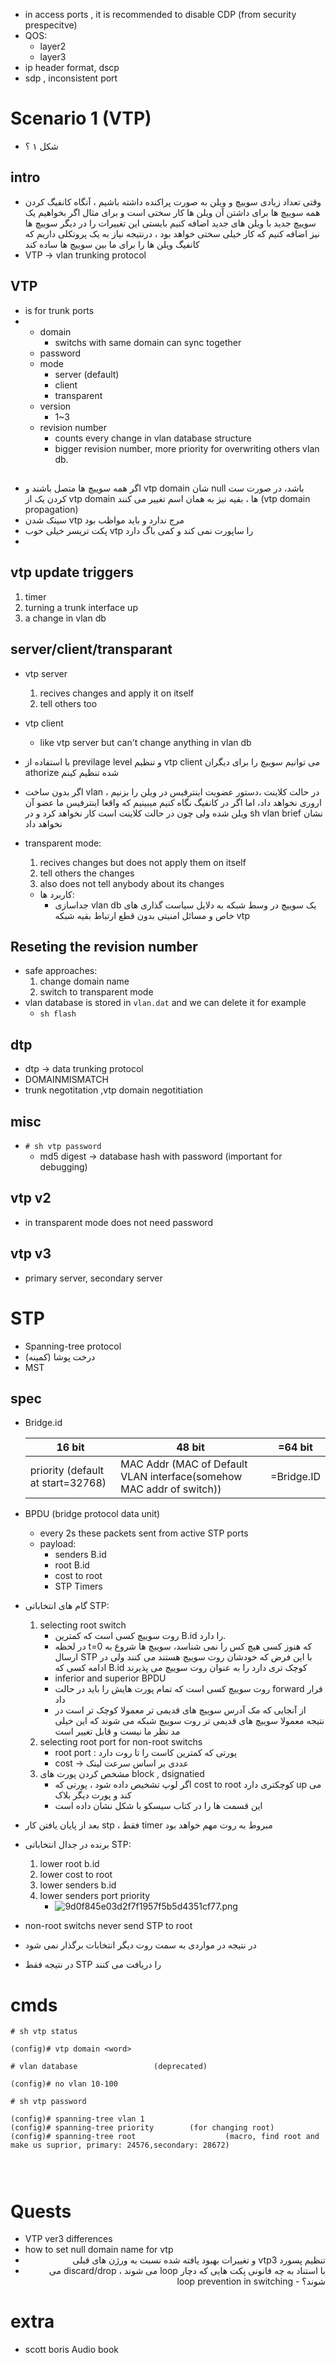 
- in access ports , it is recommended to disable CDP (from security prespecitve)
- QOS:
	- layer2
	- layer3
- ip header format, dscp
- sdp , inconsistent port

# Scenario 1 (VTP)
- شکل ۱ ؟
## intro
- وقتی تعداد زیادی سوییچ و ویلن به صورت پراکنده داشته باشیم ، آنگاه کانفیگ کردن همه سوییچ ها برای داشتن آن ویلن ها کار سختی است و برای مثال اگر بخواهیم یک سوییچ جدید با ویلن های جدید اضافه کنیم بایستی این تغییرات را در دیگر سوییچ ها نیز اضافه کنیم که کار خیلی سختی خواهد بود ، درنتیجه نیاز به یک پروتکلی داریم که  کانفیگ ویلن ها را برای ما بین سوییچ ها ساده کند
- VTP -> vlan trunking protocol

## VTP
- is for trunk ports
- 
	- domain
		- switchs with same domain can sync together
	- password
	- mode
		- server (default)
		- client
		- transparent
	- version
		- 1~3
	- revision number
		- counts every change in vlan database structure
		- bigger revision number, more priority for overwriting others vlan db.

## 
- اگر همه سوییچ ها متصل باشند و vtp domain شان null باشد، در صورت ست کردن یک از vtp  domain ها ، بقیه نیز به همان اسم تغییر می کنند (vtp domain propagation)
- سینک شدن vtp مرج ندارد و باید مواظب بود
- پکت تریسر خیلی خوب vtp را ساپورت نمی کند و کمی باگ دارد 
- 
## vtp update triggers
1. timer
2. turning a trunk interface up
3. a change in vlan db

## server/client/transparant
- vtp server
	1. recives changes and apply it on itself
	2. tell others too
- vtp client
	- like vtp server but can't change anything in vlan db
- با استفاده از previlage level و تنظیم vtp client می توانیم سوییچ را برای دیگران athorize شده تنظیم کینم
- اگر بدون ساخت vlan در حالت کلاینت ،دستور عضویت اینترفیس در ویلن را بزنیم ، اروری نخواهد داد، اما اگر در کانفیگ نگاه کنیم میبینیم که واقعا اینترفیس ما عضو آن ویلن شده ولی چون در حالت کلاینت است کار نخواهد کرد و در sh vlan brief نشان نخواهد داد
- transparent mode:
	1. recives changes but does not apply them on itself
	2. tell others the changes
	3. also does not tell anybody about its changes

	- کاربرد ها:
		- جداسازی vlan db یک سوییچ در وسط شبکه به دلایل سیاست گذاری های خاص و مسائل امنیتی بدون قطع ارتباط بقیه شبکه vtp
## Reseting the revision number
- safe approaches:
	1. change domain name
	2. switch to transparent mode
- vlan database is stored in `vlan.dat` and we can delete it for example
	- `sh flash`

## dtp
- dtp -> data trunking protocol
- DOMAINMISMATCH
- trunk negotitation ,vtp domain negotitiation

## misc
- `# sh vtp password`
	- md5 digest -> database hash with password (important for debugging)

## vtp v2
- in transparent mode does not need password

## vtp v3
- primary server, secondary server

# STP
- Spanning-tree protocol
- درخت پوشا (کمینه)
-  MST

## spec
- Bridge.id

	 |16 bit|48 bit|=64 bit|
	 |------|------|---|
	 |priority (default at start=32768)|MAC Addr (MAC of Default VLAN interface(somehow MAC addr of switch))|=Bridge.ID|

- BPDU (bridge protocol data unit)
	- every 2s these packets sent from active STP ports
	- payload:
		- senders B.id
		- root B.id
		- cost to root
		- STP Timers
- گام های انتخاباتی STP:
	1. selecting root switch
		- روت سوییچ کسی است که کمترین B.id را دارد.
		- در لحظه t=0 که هنوز کسی هیچ کس را نمی شناسد، سوییچ ها شروع به ارسال STP با این فرض که خودشان روت سوییچ هستند می کنند ولی در ادامه کسی که B.id کوچک تری دارد را به عنوان روت سوییچ می پذیرند
		- inferior and superior BPDU
		- روت سوییچ کسی است که تمام پورت هایش را باید در حالت forward قرار داد
		- از آنجایی که مک آدرس سوییچ های قدیمی تر معمولا کوچک تر است در نتیجه معمولا سوییچ های قدیمی تر روت سوییچ شبکه می شوند که این خیلی مد نظر ما نیست و قابل تغییر است
	2. selecting root port for non-root switchs
		-  root port : پورتی که کمترین کاست را تا روت دارد
		-  cost -> عددی بر اساس سرعت لینک
	3.  مشخص کردن پورت های  block  , dsignatied
		- اگر لوپ تشخیص داده شود ، پورتی که cost to root کوچکتری دارد up می کند و پورت دیگر بلاک
		- این  قسمت ها را در کتاب سیسکو با شکل نشان داده است
- بعد از پایان یافتن کار stp ، فقط timer مبروط به روت مهم خواهد بود
- برنده در جدال انتخاباتی STP:
	1. lower root b.id
	2. lower cost to root
	3. lower senders b.id
	4. lower senders port priority
		- ![9d0f845e03d2f7f1957f5b5d4351cf77.png](../_resources/9d0f845e03d2f7f1957f5b5d4351cf77.png)

- non-root switchs never send STP to root
- در نتیجه در مواردی به سمت روت دیگر انتخابات برگذار نمی شود
- در نتیجه فقط STP را دریافت می کنند

# cmds
``` 
# sh vtp status
``` 

```
(config)# vtp domain <word>

```

```
# vlan database 				(deprecated)

```

```
(config)# no vlan 10-100
```

```
# sh vtp password
```
 
```
(config)# spanning-tree vlan 1
(config)# spanning-tree priority  		(for changing root)
(config)# spanning-tree root					(macro, find root and make us suprior, primary: 24576,secondary: 28672)


														
```
# Quests
- VTP ver3 differences
- how to set null domain name for vtp
- <div dir="auto" align="right" style="text-align: right"> تنظیم پسورد vtp3 و تغییرات بهبود یافته شده نسبت به ورژن های قبلی
- <div dir="auto" align="right" style="text-align: right"> با استناد به چه قانونی پکت هایی که دچار loop می شوند ، discard/drop می شوند؟
	- loop prevention in switching

# extra
- scott boris Audio book